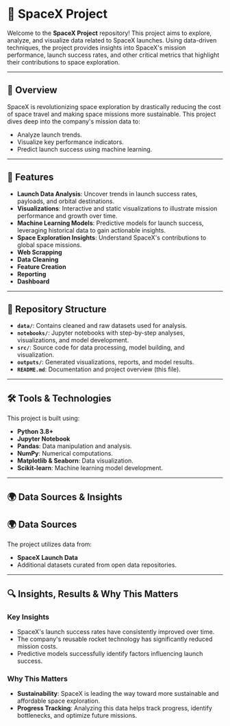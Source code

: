 # 🚀 SpaceX Project

Welcome to the **SpaceX Project** repository! This project aims to explore, analyze, and visualize data related to SpaceX launches. Using data-driven techniques, the project provides insights into SpaceX's mission performance, launch success rates, and other critical metrics that highlight their contributions to space exploration.

---

## 🌌 Overview

SpaceX is revolutionizing space exploration by drastically reducing the cost of space travel and making space missions more sustainable. This project dives deep into the company's mission data to:
- Analyze launch trends.
- Visualize key performance indicators.
- Predict launch success using machine learning.

---

## 🧭 Features
- **Launch Data Analysis**: Uncover trends in launch success rates, payloads, and orbital destinations.
- **Visualizations**: Interactive and static visualizations to illustrate mission performance and growth over time.
- **Machine Learning Models**: Predictive models for launch success, leveraging historical data to gain actionable insights.
- **Space Exploration Insights**: Understand SpaceX's contributions to global space missions.
- **Web Scrapping**
- **Data Cleaning**
- **Feature Creation**
- **Reporting**
- **Dashboard**

---

## 📂 Repository Structure
- **`data/`**: Contains cleaned and raw datasets used for analysis.
- **`notebooks/`**: Jupyter notebooks with step-by-step analyses, visualizations, and model development.
- **`src/`**: Source code for data processing, model building, and visualization.
- **`outputs/`**: Generated visualizations, reports, and model results.
- **`README.md`**: Documentation and project overview (this file).

---

## 🛠️ Tools & Technologies
This project is built using:
- **Python 3.8+**
- **Jupyter Notebook**
- **Pandas**: Data manipulation and analysis.
- **NumPy**: Numerical computations.
- **Matplotlib & Seaborn**: Data visualization.
- **Scikit-learn**: Machine learning model development.

---

## 🌍 Data Sources & Insights

## 🌍 Data Sources
The project utilizes data from:
- **SpaceX Launch Data**
- Additional datasets curated from open data repositories.

---

## 🔍 Insights, Results & Why This Matters

### Key Insights
- SpaceX's launch success rates have consistently improved over time.
- The company's reusable rocket technology has significantly reduced mission costs.
- Predictive models successfully identify factors influencing launch success.

### Why This Matters
- **Sustainability**: SpaceX is leading the way toward more sustainable and affordable space exploration.
- **Progress Tracking**: Analyzing this data helps track progress, identify bottlenecks, and optimize future missions.

